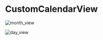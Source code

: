 # CustomCalendarView

![month_view](https://user-images.githubusercontent.com/26218210/68756994-2f99e380-0631-11ea-9f4f-2518911e5acc.jpeg)



![day_view](https://user-images.githubusercontent.com/26218210/68757060-4b04ee80-0631-11ea-9fd3-6ac8d56f3322.jpeg)



    
